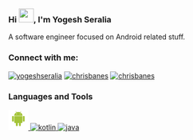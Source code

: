 ### Hi <img src="https://media.tenor.com/images/5796800ab416897ac0dde1145d55642c/tenor.gif" width="30" height="28" />, I'm Yogesh Seralia
A software engineer focused on Android related stuff.


### Connect with me:

<p align="left">
  <a href="https://linkedin.com/in/yogeshseralia" target="blank"><img align="center" src="https://cdn.jsdelivr.net/npm/simple-icons@3.0.1/icons/linkedin.svg" alt="yogeshseralia"   height="30" width="40" /></a>
  <a href="https://stackoverflow.com/users/4460535/yogesh-seralia" target="blank"><img align="center" src="https://cdn.jsdelivr.net/npm/simple-icons@3.0.1/icons/stackoverflow.svg" alt="chrisbanes" height="30" width="40" /></a>
  <a href="https://medium.com/chrisbanes" target="blank"><img align="center" src="https://cdn.jsdelivr.net/npm/simple-icons@3.0.1/icons/medium.svg" alt="chrisbanes" height="30" width="40" /></a>
</p>

### Languages and Tools
<p align="left"> 
  <a href="https://developer.android.com" target="_blank"> 
    <img src="https://raw.githubusercontent.com/devicons/devicon/master/icons/android/android-original-wordmark.svg" alt="android" width="40" height="40"/> 
  </a> 
  <a href="https://kotlinlang.org" target="_blank"> 
    <img src="https://www.vectorlogo.zone/logos/kotlinlang/kotlinlang-icon.svg" alt="kotlin" width="40" height="40"/> 
  </a> 
  <a href="https://kotlinlang.org" target="_blank"> 
    <img src="https://www.vectorlogo.zone/logos/java/java-icon.svg" alt="java" width="40" height="40"/> 
  </a> 
</p>

<!-- 
<p>&nbsp;<img align="center" src="https://github-readme-stats.vercel.app/api?username=yogiseralia&show_icons=true&locale=en" alt="yogiseralia" /></p>
-->
